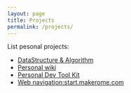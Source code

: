 ```yaml
---
layout: page
title: Projects
permalink: /projects/
---
```


List pesonal projects:

- [DataStructure & Algorithm](https://github.com/kkfnui/DataStruct)
- [Personal wiki](https://github.com/kkfnui/kkfnui.github.io/wiki)
- [Personal Dev Tool Kit](https://github.com/kkfnui/ToolKit)
- [Web navigation:start.makerome.com](https://github.com/kkfnui/start.makerome.com)
